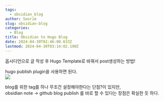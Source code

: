```yaml
---
tags:
  - obsidian_blog
author: Seorim
slug: obsidian-blog
categories:
  - Blog
title: Obsidian to Hugo Blog
date: 2024-04-30T02:46:00.633Z
lastmod: 2024-04-30T03:14:02.190Z
---
```

옵시디언으로 글 작성 후 Hugo Template로 바꿔서 post생성하는 방법!

hugo publish plugin을 사용하면 된다.\
![](/ob/github_blog/images/pasted_image_20240430120486.png)

blog를 위한 tag를 하나 무조건 설정해야한다는 단점?이 있지만,\
obsidian note -> github blog publish 를 바로 할 수 있다는 장점은 확실한 듯 하다.
